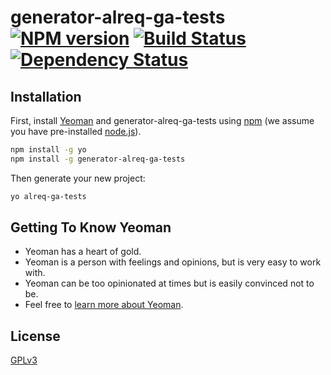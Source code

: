 # generator-alreq-ga-tests [![NPM version][npm-image]][npm-url] [![Build Status][travis-image]][travis-url] [![Dependency Status][daviddm-image]][daviddm-url]
> 

## Installation

First, install [Yeoman](http://yeoman.io) and generator-alreq-ga-tests using [npm](https://www.npmjs.com/) (we assume you have pre-installed [node.js](https://nodejs.org/)).

```bash
npm install -g yo
npm install -g generator-alreq-ga-tests
```

Then generate your new project:

```bash
yo alreq-ga-tests
```

## Getting To Know Yeoman

 * Yeoman has a heart of gold.
 * Yeoman is a person with feelings and opinions, but is very easy to work with.
 * Yeoman can be too opinionated at times but is easily convinced not to be.
 * Feel free to [learn more about Yeoman](http://yeoman.io/).

## License

[GPLv3](https://www.gnu.org/licenses/gpl-3.0.en.html)

[npm-image]: https://badge.fury.io/js/generator-alreq-ga-tests.svg
[npm-url]: https://npmjs.org/package/generator-alreq-ga-tests
[travis-image]: https://travis-ci.org/shervinafshar/generator-alreq-ga-tests.svg?branch=master
[travis-url]: https://travis-ci.org/shervinafshar/generator-alreq-ga-tests
[daviddm-image]: https://david-dm.org/shervinafshar/generator-alreq-ga-tests.svg?theme=shields.io
[daviddm-url]: https://david-dm.org/shervinafshar/generator-alreq-ga-tests
